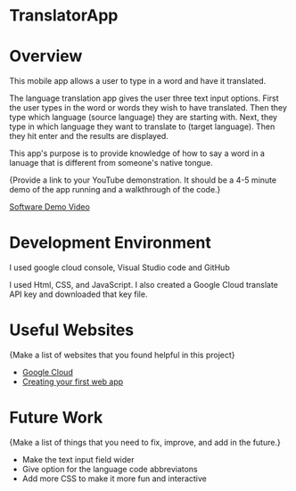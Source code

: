 # TranslatorApp
# Overview

This mobile app allows a user to type in a word and have it translated. 

The language translation app gives the user three text input options. First the user types in the word or words they wish to have translated. Then they type which language (source language) they are starting with. Next, they type in which language they want to translate to (target language). Then they hit enter and the results are displayed. 

This app's purpose is to provide knowledge of how to say a word in a lanuage that is different from someone's native tongue.

{Provide a link to your YouTube demonstration.  It should be a 4-5 minute demo of the app running and a walkthrough of the code.}

[Software Demo Video](https://youtu.be/XNxcwexVVS0)

# Development Environment

I used google cloud console, Visual Studio code and GitHub

I used Html, CSS, and JavaScript. I also created a Google Cloud translate API key and downloaded that key file. 

# Useful Websites

{Make a list of websites that you found helpful in this project}
* [Google Cloud](https://console.cloud.google.com/apis/credentials?hl=en&project=coral-bucksaw-404818)
* [Creating your first web app](https://developer.android.com/codelabs/basic-android-kotlin-compose-first-app#0)

# Future Work

{Make a list of things that you need to fix, improve, and add in the future.}
* Make the text input field wider
* Give option for the language code abbreviatons
* Add more CSS to make it more fun and interactive